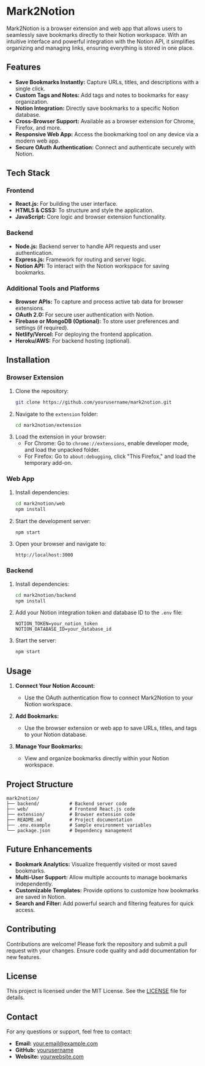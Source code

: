 # Mark2Notion

Mark2Notion is a browser extension and web app that allows users to seamlessly save bookmarks directly to their Notion workspace. With an intuitive interface and powerful integration with the Notion API, it simplifies organizing and managing links, ensuring everything is stored in one place.

## Features

- **Save Bookmarks Instantly:** Capture URLs, titles, and descriptions with a single click.
- **Custom Tags and Notes:** Add tags and notes to bookmarks for easy organization.
- **Notion Integration:** Directly save bookmarks to a specific Notion database.
- **Cross-Browser Support:** Available as a browser extension for Chrome, Firefox, and more.
- **Responsive Web App:** Access the bookmarking tool on any device via a modern web app.
- **Secure OAuth Authentication:** Connect and authenticate securely with Notion.

## Tech Stack

### Frontend
- **React.js:** For building the user interface.
- **HTML5 & CSS3:** To structure and style the application.
- **JavaScript:** Core logic and browser extension functionality.

### Backend
- **Node.js:** Backend server to handle API requests and user authentication.
- **Express.js:** Framework for routing and server logic.
- **Notion API:** To interact with the Notion workspace for saving bookmarks.

### Additional Tools and Platforms
- **Browser APIs:** To capture and process active tab data for browser extensions.
- **OAuth 2.0:** For secure user authentication with Notion.
- **Firebase or MongoDB (Optional):** To store user preferences and settings (if required).
- **Netlify/Vercel:** For deploying the frontend application.
- **Heroku/AWS:** For backend hosting (optional).

## Installation

### Browser Extension
1. Clone the repository:
   ```bash
   git clone https://github.com/yourusername/mark2notion.git
   ```
2. Navigate to the `extension` folder:
   ```bash
   cd mark2notion/extension
   ```
3. Load the extension in your browser:
   - For Chrome: Go to `chrome://extensions`, enable developer mode, and load the unpacked folder.
   - For Firefox: Go to `about:debugging`, click "This Firefox," and load the temporary add-on.

### Web App
1. Install dependencies:
   ```bash
   cd mark2notion/web
   npm install
   ```
2. Start the development server:
   ```bash
   npm start
   ```
3. Open your browser and navigate to:
   ```
   http://localhost:3000
   ```

### Backend
1. Install dependencies:
   ```bash
   cd mark2notion/backend
   npm install
   ```
2. Add your Notion integration token and database ID to the `.env` file:
   ```env
   NOTION_TOKEN=your_notion_token
   NOTION_DATABASE_ID=your_database_id
   ```
3. Start the server:
   ```bash
   npm start
   ```

## Usage

1. **Connect Your Notion Account:**
   - Use the OAuth authentication flow to connect Mark2Notion to your Notion workspace.
   
2. **Add Bookmarks:**
   - Use the browser extension or web app to save URLs, titles, and tags to your Notion database.
   
3. **Manage Your Bookmarks:**
   - View and organize bookmarks directly within your Notion workspace.

## Project Structure

```
mark2notion/
├── backend/           # Backend server code
├── web/               # Frontend React.js code
├── extension/         # Browser extension code
├── README.md          # Project documentation
├── .env.example       # Sample environment variables
└── package.json       # Dependency management
```

## Future Enhancements

- **Bookmark Analytics:** Visualize frequently visited or most saved bookmarks.
- **Multi-User Support:** Allow multiple accounts to manage bookmarks independently.
- **Customizable Templates:** Provide options to customize how bookmarks are saved in Notion.
- **Search and Filter:** Add powerful search and filtering features for quick access.

## Contributing

Contributions are welcome! Please fork the repository and submit a pull request with your changes. Ensure code quality and add documentation for new features.

## License

This project is licensed under the MIT License. See the [LICENSE](LICENSE) file for details.

## Contact

For any questions or support, feel free to contact:
- **Email:** your.email@example.com
- **GitHub:** [yourusername](https://github.com/yourusername)
- **Website:** [yourwebsite.com](https://yourwebsite.com)
